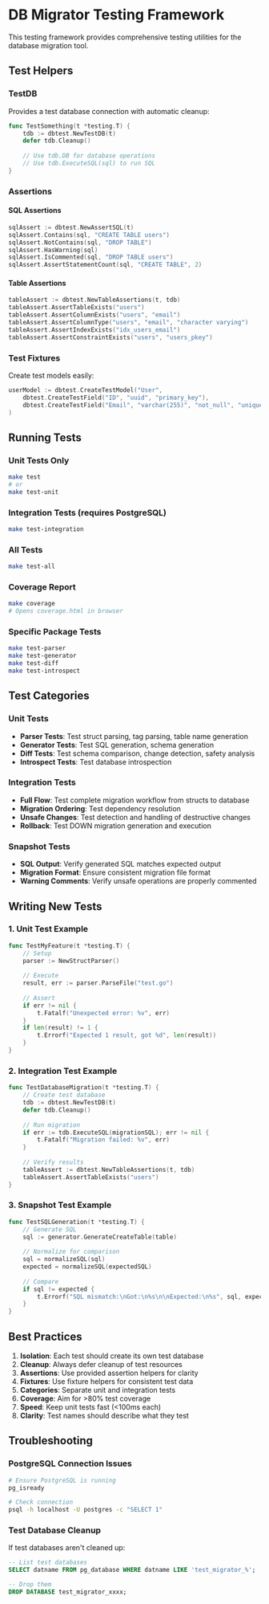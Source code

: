 # DB Migrator Testing Framework

This testing framework provides comprehensive testing utilities for the database migration tool.

## Test Helpers

### TestDB
Provides a test database connection with automatic cleanup:

```go
func TestSomething(t *testing.T) {
    tdb := dbtest.NewTestDB(t)
    defer tdb.Cleanup()
    
    // Use tdb.DB for database operations
    // Use tdb.ExecuteSQL(sql) to run SQL
}
```

### Assertions

#### SQL Assertions
```go
sqlAssert := dbtest.NewAssertSQL(t)
sqlAssert.Contains(sql, "CREATE TABLE users")
sqlAssert.NotContains(sql, "DROP TABLE")
sqlAssert.HasWarning(sql)
sqlAssert.IsCommented(sql, "DROP TABLE users")
sqlAssert.AssertStatementCount(sql, "CREATE TABLE", 2)
```

#### Table Assertions
```go
tableAssert := dbtest.NewTableAssertions(t, tdb)
tableAssert.AssertTableExists("users")
tableAssert.AssertColumnExists("users", "email")
tableAssert.AssertColumnType("users", "email", "character varying")
tableAssert.AssertIndexExists("idx_users_email")
tableAssert.AssertConstraintExists("users", "users_pkey")
```

### Test Fixtures

Create test models easily:

```go
userModel := dbtest.CreateTestModel("User",
    dbtest.CreateTestField("ID", "uuid", "primary_key"),
    dbtest.CreateTestField("Email", "varchar(255)", "not_null", "unique"),
)
```

## Running Tests

### Unit Tests Only
```bash
make test
# or
make test-unit
```

### Integration Tests (requires PostgreSQL)
```bash
make test-integration
```

### All Tests
```bash
make test-all
```

### Coverage Report
```bash
make coverage
# Opens coverage.html in browser
```

### Specific Package Tests
```bash
make test-parser
make test-generator
make test-diff
make test-introspect
```

## Test Categories

### Unit Tests
- **Parser Tests**: Test struct parsing, tag parsing, table name generation
- **Generator Tests**: Test SQL generation, schema generation
- **Diff Tests**: Test schema comparison, change detection, safety analysis
- **Introspect Tests**: Test database introspection

### Integration Tests
- **Full Flow**: Test complete migration workflow from structs to database
- **Migration Ordering**: Test dependency resolution
- **Unsafe Changes**: Test detection and handling of destructive changes
- **Rollback**: Test DOWN migration generation and execution

### Snapshot Tests
- **SQL Output**: Verify generated SQL matches expected output
- **Migration Format**: Ensure consistent migration file format
- **Warning Comments**: Verify unsafe operations are properly commented

## Writing New Tests

### 1. Unit Test Example
```go
func TestMyFeature(t *testing.T) {
    // Setup
    parser := NewStructParser()
    
    // Execute
    result, err := parser.ParseFile("test.go")
    
    // Assert
    if err != nil {
        t.Fatalf("Unexpected error: %v", err)
    }
    if len(result) != 1 {
        t.Errorf("Expected 1 result, got %d", len(result))
    }
}
```

### 2. Integration Test Example
```go
func TestDatabaseMigration(t *testing.T) {
    // Create test database
    tdb := dbtest.NewTestDB(t)
    defer tdb.Cleanup()
    
    // Run migration
    if err := tdb.ExecuteSQL(migrationSQL); err != nil {
        t.Fatalf("Migration failed: %v", err)
    }
    
    // Verify results
    tableAssert := dbtest.NewTableAssertions(t, tdb)
    tableAssert.AssertTableExists("users")
}
```

### 3. Snapshot Test Example
```go
func TestSQLGeneration(t *testing.T) {
    // Generate SQL
    sql := generator.GenerateCreateTable(table)
    
    // Normalize for comparison
    sql = normalizeSQL(sql)
    expected = normalizeSQL(expectedSQL)
    
    // Compare
    if sql != expected {
        t.Errorf("SQL mismatch:\nGot:\n%s\n\nExpected:\n%s", sql, expected)
    }
}
```

## Best Practices

1. **Isolation**: Each test should create its own test database
2. **Cleanup**: Always defer cleanup of test resources
3. **Assertions**: Use provided assertion helpers for clarity
4. **Fixtures**: Use fixture helpers for consistent test data
5. **Categories**: Separate unit and integration tests
6. **Coverage**: Aim for >80% test coverage
7. **Speed**: Keep unit tests fast (<100ms each)
8. **Clarity**: Test names should describe what they test

## Troubleshooting

### PostgreSQL Connection Issues
```bash
# Ensure PostgreSQL is running
pg_isready

# Check connection
psql -h localhost -U postgres -c "SELECT 1"
```

### Test Database Cleanup
If test databases aren't cleaned up:
```sql
-- List test databases
SELECT datname FROM pg_database WHERE datname LIKE 'test_migrator_%';

-- Drop them
DROP DATABASE test_migrator_xxxx;
```